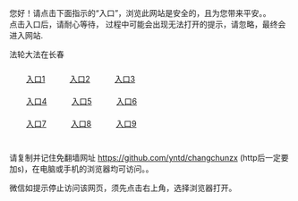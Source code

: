 您好！请点击下面指示的“入口”，浏览此网站是安全的，且为您带来平安。。 <br/>
点击入口后，请耐心等待， 过程中可能会出现无法打开的提示，请忽略，最终会进入网站. </br>

法轮大法在长春<br/>
<div style="padding:10px"><a style="margin:20px" target="_blank" href="https://dldyzzrsxey4l.cloudfront.net/2Qpsp?kkpdvmo" id="ccLink1" rel="nofollow">入口1</a> <a target="_blank" style="margin:20px" href="https://d3c3t36cymi6sh.cloudfront.net/2Qpsp?xtkop" id="ccLink2" rel="nofollow">入口2</a> <a style="margin:20px" target="_blank" href="https://d4twlwm6xcs4j.cloudfront.net/2Qpsp?jmyrcv" id="ccLink3" rel="nofollow">入口3</a></div>

<div style="padding:10px" ><a style="margin:20px" target="_blank" href="https://dldyzzrsxey4l.cloudfront.net/2Qpsp?kkpdvmo" id="ccLink4" rel="nofollow">入口4</a> <a style="margin:20px" href="https://d3c3t36cymi6sh.cloudfront.net/2Qpsp?xtkop" target="_blank" id="ccLink5" rel="nofollow">入口5</a> <a style="margin:20px" href="https://d4twlwm6xcs4j.cloudfront.net/2Qpsp?jmyrcv" target="_blank" id="ccLink6" rel="nofollow">入口6</a></div>

<div style="padding:10px"><a style="margin:20px" target="_blank" href="https://dldyzzrsxey4l.cloudfront.net/2Qpsp?kkpdvmo" id="ccLink7" rel="nofollow">入口7</a> <a style="margin:20px" href="https://d3c3t36cymi6sh.cloudfront.net/2Qpsp?xtkop" target="_blank" id="ccLink8" rel="nofollow">入口8</a> <a style="margin:20px" target="_blank" href="https://d4twlwm6xcs4j.cloudfront.net/2Qpsp?jmyrcv" id="ccLink9" rel="nofollow">入口9</a></div>

<br/>



请复制并记住免翻墙网址 https://github.com/yntd/changchunzx (http后一定要加s)，在电脑或手机的浏览器均可访问。。<br/>

微信如提示停止访问该网页，须先点击右上角，选择浏览器打开。
